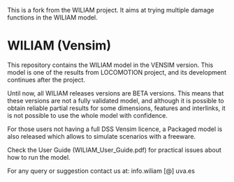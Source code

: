 This is a fork from the WILIAM project. It aims at trying multiple damage functions in the WILIAM model. 

# WILIAM (Vensim)

This repository contains the WILIAM model in the VENSIM version. This model is one of the results from LOCOMOTION project, and its development continues after the project.

Until now, all WILIAM releases versions are BETA versions. This means that these versions are not a fully validated model, and although it is possible to obtain reliable partial results for some dimensions, features and interlinks, it is not possible to use the whole model with confidence.

For those users not having a full DSS Vensim licence, a Packaged model is also released which allows to simulate scenarios with a freeware.

Check the User Guide (WILIAM_User_Guide.pdf) for practical issues about how to run the model.

For any query or suggestion contact us at: info.wiliam [@] uva.es
